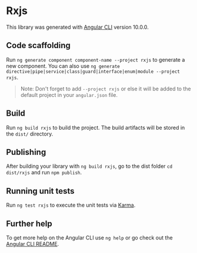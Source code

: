 # Rxjs

This library was generated with [Angular CLI](https://github.com/angular/angular-cli) version 10.0.0.

## Code scaffolding

Run `ng generate component component-name --project rxjs` to generate a new component. You can also use `ng generate directive|pipe|service|class|guard|interface|enum|module --project rxjs`.
> Note: Don't forget to add `--project rxjs` or else it will be added to the default project in your `angular.json` file. 

## Build

Run `ng build rxjs` to build the project. The build artifacts will be stored in the `dist/` directory.

## Publishing

After building your library with `ng build rxjs`, go to the dist folder `cd dist/rxjs` and run `npm publish`.

## Running unit tests

Run `ng test rxjs` to execute the unit tests via [Karma](https://karma-runner.github.io).

## Further help

To get more help on the Angular CLI use `ng help` or go check out the [Angular CLI README](https://github.com/angular/angular-cli/blob/master/README.md).
